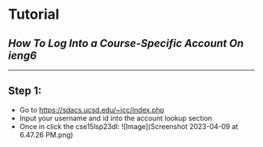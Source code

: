 # Tutorial
## *How To Log Into a Course-Specific Account On ieng6*
---
## Step 1:
- Go to https://sdacs.ucsd.edu/~icc/index.php
- Input your username and id into the account lookup section
- Once in click the cse15lsp23dl: ![Image](Screenshot 2023-04-09 at 6.47.26 PM.png)
